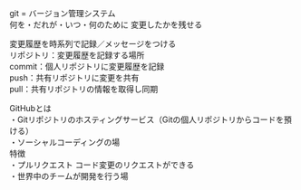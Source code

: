 git = バージョン管理システム  
何を・だれが・いつ・何のために 変更したかを残せる  
  
変更履歴を時系列で記録／メッセージをつける  
リポジトリ：変更履歴を記録する場所  
commit：個人リポジトリに変更履歴を記録  
push：共有リポジトリに変更を共有  
pull：共有リポジトリの情報を取得し同期  
  
GitHubとは  
・Gitリポジトリのホスティングサービス（Gitの個人リポジトリからコードを預ける）  
・ソーシャルコーディングの場  
特徴  
・プルリクエスト コード変更のリクエストができる  
・世界中のチームが開発を行う場  
